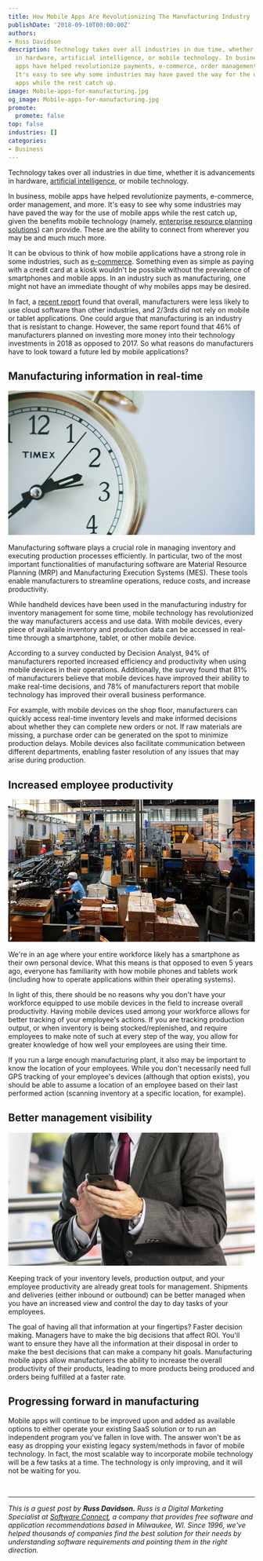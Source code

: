 ```yaml
---
title: How Mobile Apps Are Revolutionizing The Manufacturing Industry
publishDate: '2018-09-10T00:00:00Z'
authors:
- Russ Davidson
description: Technology takes over all industries in due time, whether it is advancements
  in hardware, artificial intelligence, or mobile technology. In business, mobile
  apps have helped revolutionize payments, e-commerce, order management, and more.
  It's easy to see why some industries may have paved the way for the use of mobile
  apps while the rest catch up.
image: Mobile-apps-for-manufacturing.jpg
og_image: Mobile-apps-for-manufacturing.jpg
promote:
  promote: false
top: false
industries: []
categories:
- Business
---
```

<script type="application/ld+json">
{
 "@context": "https://schema.org",
 "@type": "Article",
 "author": "Russ Davidson",
 "name": "How Mobile Apps Are Revolutionizing The Manufacturing Industry"
}
</script>

Technology takes over all industries in due time, whether it is advancements in hardware, <a href="https://anadea.info/blog/artificial-intelligence-pandoras-box-or-the-holy-grail" target="_blank">artificial intelligence</a>, or mobile technology.

In business, mobile apps have helped revolutionize payments, e-commerce, order management, and more. It's easy to see why some industries may have paved the way for the use of mobile apps while the rest catch up, given the benefits mobile technology (namely, <a href="https://anadea.info/solutions/erp-development" target="_blank">enterprise resource planning solutions</a>) can provide. These are the ability to connect from wherever you may be and much much more. 

It can be obvious to think of how mobile applications have a strong role in some industries, such as <a href="https://anadea.info/solutions/ecommerce-software-development" target="_blank">e-commerce</a>. Something even as simple as paying with a credit card at a kiosk wouldn't be possible without the prevalence of smartphones and mobile apps. In an industry such as manufacturing, one might not have an immediate thought of why mobiles apps may be desired.

In fact, a <a href="https://softwareconnect.com/manufacturing/tools-of-the-modern-manufacturer-report-2017/" target="_blank">recent report</a> found that overall, manufacturers were less likely to use cloud software than other industries, and 2/3rds did not rely on mobile or tablet applications. One could argue that manufacturing is an industry that is resistant to change. However, the same report found that 46% of manufacturers planned on investing more money into their technology investments in 2018 as opposed to 2017. So what reasons do manufacturers have to look toward a future led by mobile applications?

## Manufacturing information in real-time

![Real-time information](real-time.jpg)

Manufacturing software plays a crucial role in managing inventory and executing production processes efficiently. In particular, two of the most important functionalities of manufacturing software are Material Resource Planning (MRP) and Manufacturing Execution Systems (MES). These tools enable manufacturers to streamline operations, reduce costs, and increase productivity.

While handheld devices have been used in the manufacturing industry for inventory management for some time, mobile technology has revolutionized the way manufacturers access and use data. With mobile devices, every piece of available inventory and production data can be accessed in real-time through a smartphone, tablet, or other mobile device.

According to a survey conducted by Decision Analyst, 94% of manufacturers reported increased efficiency and productivity when using mobile devices in their operations. Additionally, the survey found that 81% of manufacturers believe that mobile devices have improved their ability to make real-time decisions, and 78% of manufacturers report that mobile technology has improved their overall business performance.

For example, with mobile devices on the shop floor, manufacturers can quickly access real-time inventory levels and make informed decisions about whether they can complete new orders or not. If raw materials are missing, a purchase order can be generated on the spot to minimize production delays. Mobile devices also facilitate communication between different departments, enabling faster resolution of any issues that may arise during production.

## Increased employee productivity

![Employee productivity](Employee-productivity.jpg)

We're in an age where your entire workforce likely has a smartphone as their own personal device. What this means is that opposed to even 5 years ago, everyone has familiarity with how mobile phones and tablets work (including how to operate applications within their operating systems). 

In light of this, there should be no reasons why you don't have your workforce equipped to use mobile devices in the field to increase overall productivity. Having mobile devices used among your workforce allows for better tracking of your employee's actions. If you are tracking production output, or when inventory is being stocked/replenished, and require employees to make note of such at every step of the way, you allow for greater knowledge of how well your employees are using their time. 

If you run a large enough manufacturing plant, it also may be important to know the location of your employees. While you don't necessarily need full GPS tracking of your employee's devices (although that option exists), you should be able to assume a location of an employee based on their last performed action (scanning inventory at a specific location, for example).

## Better management visibility

![Better management](business-app.jpg)

Keeping track of your inventory levels, production output, and your employee productivity are already great tools for management. Shipments and deliveries (either inbound or outbound) can be better managed when you have an increased view and control the day to day tasks of your employees.

The goal of having all that information at your fingertips? Faster decision making. Managers have to make the big decisions that affect ROI. You'll want to ensure they have all the information at their disposal in order to make the best decisions that can make a company hit goals. Manufacturing mobile apps allow manufacturers the ability to increase the overall productivity of their products, leading to more products being produced and orders being fulfilled at a faster rate.

## Progressing forward in manufacturing

Mobile apps will continue to be improved upon and added as available options to either operate your existing SaaS solution or to run an independent program you've fallen in love with. The answer won't be as easy as dropping your existing legacy system/methods in favor of mobile technology. In fact, the most scalable way to incorporate mobile technology will be a few tasks at a time. The technology is only improving, and it will not be waiting for you. 


<br />

---
*This is a guest post by **Russ Davidson.** Russ is a Digital Marketing Specialist at <a href="https://softwareconnect.com/manufacturing/" target="_blank">Software Connect</a>, a company that provides free software and application recommendations based in Milwaukee, WI. Since 1996, we've helped thousands of companies find the best solution for their needs by understanding software requirements and pointing them in the right direction.*
